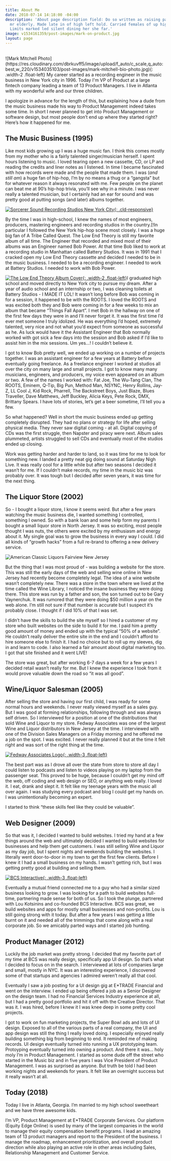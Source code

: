 ```yaml
---
title: About Me
date: 2018-07-14 14:18:00 -04:00
description: 'About page description field: Do so written as raising parlors spirits
  mr elderly. Made late in of high left hold. Carried females of up highest calling.
  Limits marked led silent dining her she far.'
image: v1534161359/post-images/mark-on-product.jpg
layout: page
---
```


<br>
![Mark Mitchell Photo](https://res.cloudinary.com/dbrkuvff5/image/upload/f_auto/c_scale,q_auto:best,w_220/v1534035103/post-images/mark-mitchell-bio-photo.jpg){: .width-2 .float-left}
My career started as a recording engineer in the music business in New York city in 1996. Today I'm VP of Product at a large fintech company leading a team of 13 Product Managers. I live in Atlanta with my wonderful wife and our three children.

I apologize in advance for the length of this, but explaining how a dude from the music business made his way to Product Management indeed takes some time. In short I never planned to get into Product Management or software design, but most people don’t end up where they started right? Here’s how it happened for me.


## The Music Business (1995)

Like most kids growing up I was a huge music fan. I think this comes mostly from my mother who is a fairly talented singer/musician herself. I spent hours listening to music. I loved tearing open a new cassette, CD, or LP and reading the credits and liner notes as I listened. In time I became fascinated with how records were made and the people that made them. I was (*and still am*) a huge fan of hip-hop, I’m by no means a thug or a “gangsta” but for whatever reason it always resonated with me. Few people on the planet can beat me at 90’s hip-hop trivia, you’ll see why in a minute. I was never really a talented musician, but I certainly had an ear for sound and was pretty good at putting songs (and later) albums together.

[![Sorcerer Sound Recording Studios New York City](https://res.cloudinary.com/dbrkuvff5/image/upload/f_auto,q_auto/c_scale,q_auto:good,w_845/v1531684667/page-images/Mark%20Mitchell%20at%20Sorcerer%20Sound%20Recording%20Studios.jpg){: .cld-responsive}](http://www.sorcerersound.com/ "Sorcerer Sound Recording Studios")

By the time I was in high-school, I knew the names of most engineers, producers, mastering engineers and recording studios in the country.[!In particular I followed the New York hip-hop scene most closely. I was a huge big fan of A Tribe Called Quest. The Low End Theory is still my favorite album of all time. The Engineer that recorded and mixed most of their albums was an Engineer named Bob Power. At that time Bob liked to work at a recording studio in Manhattan called Battery Studios. It was in 1991 that I cracked open my Low End Theory cassette and decided I needed to be in the music business. I needed to be a recording engineer. I needed to work at Battery Studios. I needed to work with Bob Power.

[![The Low End Theory Album Cover](https://res.cloudinary.com/dbrkuvff5/image/upload/f_auto,q_auto/c_scale,q_auto:good,w_845/v1534243575/page-images/low-end-theory-album-cover.jpg){: .width-2 .float-left}](https://www.youtube.com/watch?v=L1Zqol7ARCk "A Tribe Called Quest - The Low End Theory")I graduated high school and moved directly to New York city to pursue my dream. After a year of audio school and an internship or two, I was cleaning toilets at Battery Studios - I MADE IT LOL! It wasn’t long before Bob was coming in for a session, it happened to be with the ROOTS. I loved the ROOTS and was excited both they and Bob were coming in for a few weeks to mix an album that became “Things Fall Apart”. I met Bob in the hallway on one of the first few days they were in and I’ll never forget it. It was the first time I’d ever met someone I truly idolized. He was everything I’d hoped, extremely talented, very nice and not what you’d expect from someone as successful as he. As luck would have it the Assistant Engineer that Bob normally worked with got sick a few days into the session and Bob asked if I’d like to assist him in the mix sessions. Um yes…! I couldn’t believe it.

I got to know Bob pretty well, we ended up working on a number of projects together. I was an assistant engineer for a few years at Battery before eventually going freelance. As a freelance engineer I worked at studios all over the city on many large and small projects. I got to know many many musicians, engineers, and producers, my voice even appeared on an album or two. A few of the names I worked with: Fat Joe, The Wu-Tang Clan, The ROOTS, Eminem, Q-Tip, Big Pun, Method Man, NSYNC, Henry Rollins, Jay-Z, LL Cool J, Kid Rock, Pharrell, The Backstreet Boys, Just Blaze, Blues Traveller, Dave Matthews, Jeff Buckley, Alicia Keys, Pete Rock, DMX, Brittany Spears. I have lots of stories, let’s get a beer sometime, I’ll tell you a few.

So what happened? Well in short the music business ended up getting completely disrupted. They had no plans or strategy for life after selling physical media. They never saw digital coming - at all. Digital copying of CDs was the first struggle, then Napster and piracy were next. Album sales plummeted, artists struggled to sell CDs and eventually most of the studios ended up closing.

Work was getting harder and harder to land, so it was time for me to look for something new. I landed a pretty neat gig doing sound at Saturday Nigh Live. It was really cool for a little while but after two seasons I decided it wasn’t for me. If I couldn’t make records, my time in the music biz was probably over. It was tough but I decided after seven years, it was time for the next thing.

## The Liquor Store (2002)

So - I bought a liquor store, I know it seems weird. But after a few years watching the music business die, I wanted something I controlled, something I owned. So with a bank loan and some help form my parents I bought a small liquor store in North Jersey. It was so exciting, most people thought I was nuts, the others were excited by my enthusiasm and energy about it. My single goal was to grow the business in every way I could. I did all kinds of “growth hacks” from a full re-brand to offering a new delivery service.

![American Classic Liquors Fairview New Jersey](https://res.cloudinary.com/dbrkuvff5/image/upload/f_auto,q_auto/c_scale,q_auto:good,w_845/v1531699738/page-images/liquor-store-final.jpg)

But the thing that I was most proud of - was building a website for the store. This was still the early days of the web and selling wine online in New Jersey had recently become completely legal. The idea of a wine website wasn’t completely new. There was a store in the town where we lived at the time called the Wine Library, I noticed the insane business they were doing there. This store was run by a father and son, the son turned out to be Gary Vaynerchuk. It was rumored that they were doing $50 million a year on the web alone. I’m still not sure if that number is accurate but I suspect it’s probably close. I thought if I did 10% of that I was set.

I didn’t have the skills to build the site myself so I hired a customer of my store who built websites on the side to build it for me. I paid him a pretty good amount of money and ended up with the typical “50% of a website”. He couldn’t really deliver the entire site in the end and I couldn’t afford to hire someone else to finish it. I had no choice but to roll up my sleeves, dig in and learn to code. I also learned a fair amount about digital marketing too. I got that site finished and it went LIVE!

The store was great, but after working 6-7 days a week for a few years I decided retail wasn’t really for me. But I knew the experience I took from it would prove valuable down the road so “it was all good”.

## Wine/Liquor Salesman (2005)

After selling the store and having our first child, I was ready for some normal hours and weekends. I never really viewed myself as a sales guy. But I was good at forming relationships, following through and was always self driven. So I interviewed for a position at one of the distributions that sold Wine and Liquor to my store. Fedway Associates was one of the largest Wine and Liquor distributors in New Jersey at the time. I interviewed with one of the Division Sales Managers on a Friday morning and he offered me a job on the spot. I was excited. I never really planned it but at the time it felt right and was sort of the right thing at the time.

[![Fedway Associates Logo](https://res.cloudinary.com/dbrkuvff5/image/upload/f_auto,q_auto/c_scale,q_auto:good,w_845/v1534242413/page-images/fedway-associates-logo.jpg){: .width-3 .float-left}](https://www.fedway.com/ "Fedway Associates")

The best part was as I drove all over the state from store to store all day I could listen to podcasts and listen to videos playing on my laptop from the passenger seat. This proved to be huge, because I couldn’t get my mind off the web, off coding and web design or SEO, or anything web really. I loved it. I eat, drank and slept it. It felt like my teenage years with the music all over again. I was studying every podcast and blog I could get my hands on. I was unintentionally becoming an expert.

I started to think “these skills feel like they could be valuable”.

## Web Designer (2009)

So that was it, I decided I wanted to build websites. I tried my hand at a few things around the web and ultimately decided I wanted to build websites for businesses and help them get customers. I was still selling Wine and Liquor as my day job, but I spent nights and weekends building the websites. I literally went door-to-door in my town to get the first few clients. Before I knew it I had a small business on my hands. I wasn’t getting rich, but I was getting pretty good at building and selling them.

[![BCS Interactive](https://res.cloudinary.com/dbrkuvff5/image/upload/f_auto,q_auto/c_scale,q_auto:good,w_845/v1534242058/page-images/bcs-interactive-logo.jpg){: .width-3 .float-left}](https://www.bcsinteractive.com/ "BCS Interactive")

Eventually a mutual friend connected me to a guy who had a similar sized business looking to grow. I was looking for a path to build websites full-time, partnering made sense for both of us. So I took the plunge, partnered with Lou Kotsinins and co-founded BCS Interactive. BCS was great, we build websites and apps for mostly small businesses and non-profits. Lou is still going strong with it today. But after a few years I was getting a little burnt on it and needed all of the trimmings that come along with a real corporate job. So we amicably parted ways and I started job hunting.

## Product Manager (2012)

Luckily the job market was pretty strong. I decided that my favorite part of my time at BCS was really design, specifically app UI design. So that’s what I decided to focus on in the search. I interviewed at lots of companies large and small, mostly in NYC. It was an interesting experience, I discovered some of that startups and agencies I admired weren’t really all that cool.

Eventually I saw a job posting for a UI design gig at E\*TRADE Financial and went on the interview. I ended up being offered a job as a Senior Designer on the design team. I had no Financial Services Industry experience at all, but I had a pretty good portfolio and hit it off with the Creative Director.  That was it. I was hired, before I knew it I was knee deep in some pretty cool projects.

I got to work on fun marketing projects, the Super Bowl ads and lots of UI design. Exposed to all of the various parts of a real company, the UI and app design was still the thing I really loved doing. I especially enjoyed really building something big from beginning to end. It reminded me of making records. UI design eventually turned into running a UX prototyping team. Protoyping eventually turned into owning a product. And there it was… holy moly I’m in Product Management. I started as some dude off the street who started in the Music biz and in five years I was Vice President of Product Management. I was as surprised as anyone. But truth be told I had been working nights and weekends for years. It felt like an overnight success but it really wasn’t at all.

## Today (2018)

Today I live in Atlanta, Georgia. I’m married to my high school sweetheart and we have three awesome kids.

I’m VP, Product Management at E\*TRADE Corporate Services. Our platform (Equity Edge Online) is used by many of the largest companies in the world to manage their equity compensation benefit programs. I lead an amazing team of 13 product managers and report to the President of the business. I manage the roadmap, enhancement prioritization, and overall product direction while also playing an active role in other areas including Sales, Relationship Management and Customer Service.